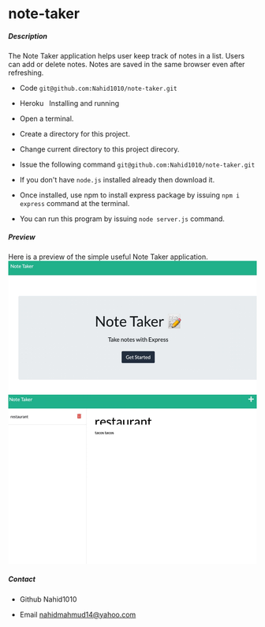# note-taker

 ##### Description

The Note Taker application helps user keep track of notes in a list. Users can add or delete notes. Notes are saved in the same browser even after refreshing.

- Code `git@github.com:Nahid1010/note-taker.git`
- Heroku` `
Installing and running

- Open a terminal.
- Create a directory for this project.
- Change current directory to this project direcory.
- Issue the following command `git@github.com:Nahid1010/note-taker.git`
- If you don't have `node.js` installed already then download it.
- Once installed, use npm to install express package by issuing `npm i express` command at the terminal.
- You can run this program by issuing `node server.js` command.
##### Preview
Here is a preview of the simple useful Note Taker application. 
![](public/assets/images/17C303C7-67BF-467F-998A-45A148F9A505.jpeg)
![](public/assets/images/93CEB4CC-7945-4708-94C0-74E6F51C19A9.jpeg)

##### Contact

- Github
 Nahid1010

- Email  nahidmahmud14@yahoo.com
